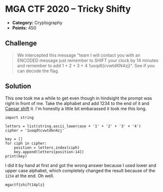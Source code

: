 # MGA CTF 2020 – Tricky Shifty

* **Category:** Cryptography
* **Points:** 450

## Challenge

> We intercepted this message "team I will contact you with an ENCODED message just remember to SHIFT your 
clock by 14 minutes and remember to add 1 + 2 + 3 + 4 1uoqdt{cvwtdKN4zj}". See if you can decode the flag.

## Solution

This one took me a while to get even though in hindsight the prompt was right in front of me. Take the alphabet and 
add 1234 to the end of it and [Caesar shift](https://www.dcode.fr/caesar-cipher) it. I'm honestly a little bit
embarassed it took me this long.

```
import string

letters = list(string.ascii_lowercase + '1' + '2' + '3' + '4')
cipher = '1uoqdtcvwtdkn4zj'

key = []
for ciph in cipher:
	position = letters.index(ciph)
	key.append(letters[position-14])
print(key)
```

I did it by hand at first and got the wrong answer because I used lower and upper case alphabet, which completely
changed the result because of the `1234` at the end. Oh well.

```
mgactf{shift14plz}
```